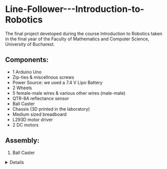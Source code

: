 # Line-Follower---Introduction-to-Robotics
The final project developed during the course Introduction to Robotics taken in the final year of the Faculty of Mathematics and Computer Science, University of Bucharest.

## Components: 

  - 1 Arduino Uno
  - Zip-ties & miscellnous screws
  - Power Source: we used a 7.4 V Lipo Battery
  - 2 Wheels
  - 5 female-male wires & various other wires (male-male)
  - QTR-8A reflectance sensor
  - Ball Caster
  - Chassis (3D printed in the laboratory)
  - Medium sized breadboard
  - L293D motor driver
  - 2 DC motors
  
 ## Assembly:
 1) Ball Caster
 <details>
 
 ![image](https://user-images.githubusercontent.com/79463256/216841025-46298c00-0ee7-48c9-ab60-01e85245c2d2.png)
</details>
